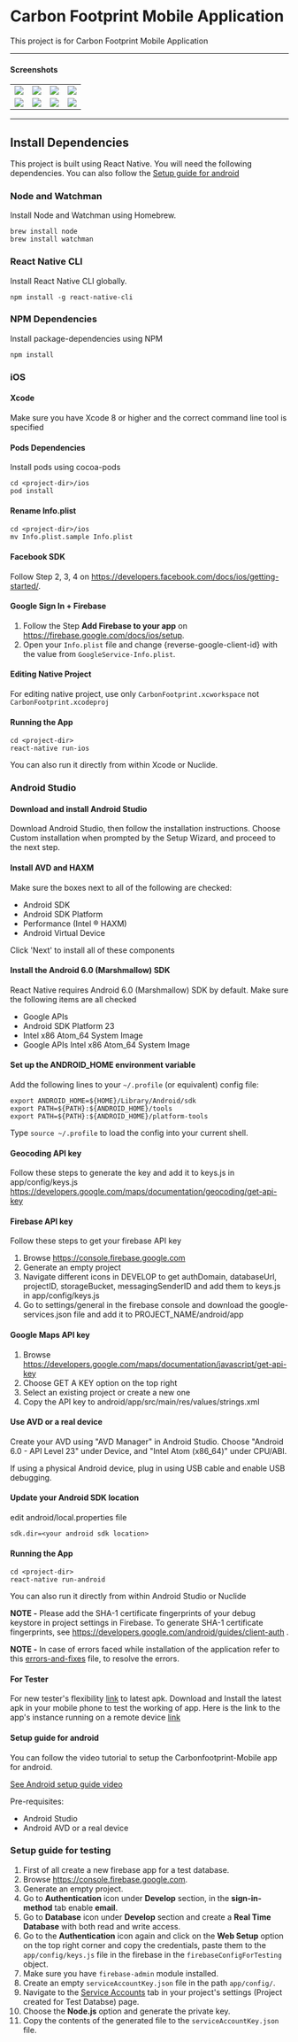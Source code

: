 # Carbon Footprint Mobile Application

This project is for Carbon Footprint Mobile Application

----

#### Screenshots

<table>
    <tr>
     <td><kbd><img src="./doc/Screenshots/tour1.png"></kbd></td>
     <td><kbd><img src="./doc/Screenshots/tour3.png"></kbd></td>
     <td><kbd><img src="./doc/Screenshots/login.png"></kbd></td>
     <td><kbd><img src="./doc/Screenshots/maps.png"></kbd></td>
     <tr> 
      <td><kbd><img src="./doc/Screenshots/activity.png"></kbd></td>
      <td><kbd><img src="./doc/Screenshots/friends.png"></kbd></td>
      <td><kbd><img src="./doc/Screenshots/stats.png"></kbd></td>
      <td><kbd><img src="./doc/Screenshots/more.png"></kbd></td>
    </tr>
  </table>

----

## Install Dependencies

This project is built using React Native. You will need the following dependencies.
You can also follow the [Setup guide for android](#setup-guide-for-android)

### Node and Watchman

Install Node and Watchman using Homebrew.

```
brew install node
brew install watchman
```

### React Native CLI

Install React Native CLI globally.

```
npm install -g react-native-cli
```

### NPM Dependencies

Install package-dependencies using NPM

```
npm install
```

### iOS

#### Xcode

Make sure you have Xcode 8 or higher and the correct command line tool is specified

#### Pods Dependencies

Install pods using cocoa-pods

```
cd <project-dir>/ios
pod install
```

#### Rename Info.plist

```
cd <project-dir>/ios
mv Info.plist.sample Info.plist
```

#### Facebook SDK

Follow Step 2, 3, 4 on https://developers.facebook.com/docs/ios/getting-started/.

#### Google Sign In + Firebase

1.  Follow the Step **Add Firebase to your app** on https://firebase.google.com/docs/ios/setup.
2.  Open your `Info.plist` file and change {reverse-google-client-id} with the value from `GoogleService-Info.plist`.

#### Editing Native Project

For editing native project, use only `CarbonFootprint.xcworkspace` not `CarbonFootprint.xcodeproj`

#### Running the App

```
cd <project-dir>
react-native run-ios
```

You can also run it directly from within Xcode or Nuclide.

### Android Studio

#### Download and install Android Studio

Download Android Studio, then follow the installation instructions. Choose Custom installation when prompted by the Setup Wizard, and proceed to the next step.

#### Install AVD and HAXM

Make sure the boxes next to all of the following are checked:

* Android SDK
* Android SDK Platform
* Performance (Intel ® HAXM)
* Android Virtual Device

Click 'Next' to install all of these components

#### Install the Android 6.0 (Marshmallow) SDK

React Native requires Android 6.0 (Marshmallow) SDK by default. Make sure the following items are all checked

* Google APIs
* Android SDK Platform 23
* Intel x86 Atom_64 System Image
* Google APIs Intel x86 Atom_64 System Image

#### Set up the ANDROID_HOME environment variable

Add the following lines to your `~/.profile` (or equivalent) config file:

```
export ANDROID_HOME=${HOME}/Library/Android/sdk
export PATH=${PATH}:${ANDROID_HOME}/tools
export PATH=${PATH}:${ANDROID_HOME}/platform-tools
```

Type `source ~/.profile` to load the config into your current shell.

#### Geocoding API key

Follow these steps to generate the key and add it to keys.js in app/config/keys.js https://developers.google.com/maps/documentation/geocoding/get-api-key

#### Firebase API key

Follow these steps to get your firebase API key

1.  Browse https://console.firebase.google.com
2.  Generate an empty project
3.  Navigate different icons in DEVELOP to get authDomain, databaseUrl, projectID, storageBucket, messagingSenderID and add them to keys.js in app/config/keys.js
4.  Go to settings/general in the firebase console and download the google-services.json file and add it to PROJECT_NAME/android/app

#### Google Maps API key

1.  Browse https://developers.google.com/maps/documentation/javascript/get-api-key
2.  Choose GET A KEY option on the top right
3.  Select an existing project or create a new one
4.  Copy the API key to android/app/src/main/res/values/strings.xml

#### Use AVD or a real device

Create your AVD using "AVD Manager" in Android Studio. Choose "Android 6.0 - API Level 23" under Device, and "Intel Atom (x86_64)" under CPU/ABI.

If using a physical Android device, plug in using USB cable and enable USB debugging.

#### Update your Android SDK location

edit android/local.properties file

```
sdk.dir=<your android sdk location>
```

#### Running the App

```
cd <project-dir>
react-native run-android
```

You can also run it directly from within Android Studio or Nuclide


**NOTE -** Please add the SHA-1 certificate fingerprints of your debug keystore in project settings in Firebase. To generate SHA-1 certificate fingerprints, see https://developers.google.com/android/guides/client-auth .

**NOTE -** In case of errors faced while installation of the application refer to this [errors-and-fixes](errors-and-fixes.md) file, to resolve the errors.

#### For Tester
For new tester's flexibility  [link](https://drive.google.com/file/d/1_LATGTOs50WxCygy7vlELYlKalnrfNvr/view?usp=sharing) to latest apk. Download and Install the latest apk in your mobile phone to test the working of app.
Here is the link to the app's instance running on a remote device [link](https://appetize.io/app/njfc2f37r21zyey2hbjbb7vn70?device=nexus5&scale=75&orientation=portrait&osVersion=7.1) 

#### Setup guide for android

You can follow the video tutorial to setup the Carbonfootprint-Mobile app for android.

[See Android setup guide video](https://www.youtube.com/watch?v=NpKVA5hL3pM)

Pre-requisites:
- Android Studio
- Android AVD or a real device 

### Setup guide for testing
1. First of all create a new firebase app for a test database.
2. Browse https://console.firebase.google.com.
3. Generate an empty project.
4. Go to **Authentication** icon under **Develop** section, in the **sign-in-method** tab enable **email**.
5. Go to **Database** icon under **Develop** section and create a **Real Time Database** with both read and write access.
6. Go to the **Authentication** icon again and click on the **Web Setup** option on the top right corner and copy the credentials, paste them to the `app/config/keys.js` file in the firebase in the `firebaseConfigForTesting` object.
7. Make sure you have `firebase-admin` module installed.
8. Create an empty `serviceAccountKey.json` file in the path `app/config/`.
9. Navigate to the [Service Accounts](https://console.firebase.google.com/u/0/project/_/settings/serviceaccounts/adminsdk) tab in your project's settings (Project created for Test Databse) page.
10. Choose the **Node.js** option and generate the private key.
11. Copy the contents of the generated file to the `serviceAccountKey.json` file.
